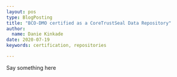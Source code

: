 ```yaml
---
layout: pos
type: BlogPosting
title: "BCO-DMO certified as a CoreTrustSeal Data Repository"
author: 
  name: Danie Kinkade
date: 2020-07-19
keywords: certification, repositories

---
```


Say something here
